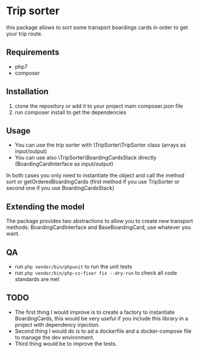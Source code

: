 # Trip sorter

this package allows to sort some transport boardings cards in order to get your trip route.

## Requirements

- php7
- composer

## Installation

1. clone the repository or add it to your project main composer.json file
1. run composer install to get the dependencies

## Usage

- You can use the trip sorter with \TripSorter\TripSorter class (arrays as input/output)
- You can use also \TripSorter\BoardingCardsStack directly (BoardingCardInterface as input/output)

In both cases you only need to instantiate the object and call the method sort or getOrderedBoardingCards
(first method if you use TripSorter or second one if you use BoardingCardsStack)

## Extending the model

The package provides two abstractions to allow you to create new transport methods: BoardingCardInterface and BaseBoardingCard,
use whatever you want.

## QA

- run `php vendor/bin/phpunit` to run the unit tests
- run `php vendor/bin/php-cs-fixer fix --dry-run` to check all code standards are met

## TODO

- The first thing I would improve is to create a factory to instantiate BoardingCards, this would be very useful if
you include this library in a project with dependency injection.
- Second thing I would do is to ad a dockerfile and a docker-compose file to manage the dev environment.
- Third thing would be to improve the tests.